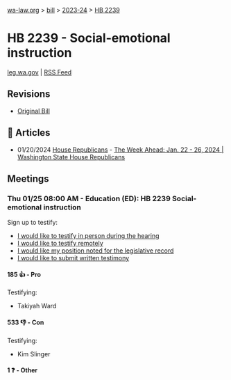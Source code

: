 [wa-law.org](/) > [bill](/bill/) > [2023-24](/bill/2023-24/) > [HB 2239](/bill/2023-24/hb/2239/)

# HB 2239 - Social-emotional instruction
[leg.wa.gov](https://app.leg.wa.gov/billsummary?BillNumber=2239&Year=2023&Initiative=false) | [RSS Feed](./rss.xml)

## Revisions
* [Original Bill](1/)

## 📰 Articles
* 01/20/2024 [House Republicans](/org/house_republicans/) - [The Week Ahead: Jan. 22 - 26, 2024 | Washington State House Republicans](http://houserepublicans.wa.gov/week/the-week-ahead-jan-22-26-2024/#:~:text=HB%202239)

## Meetings
### Thu 01/25 08:00 AM - Education (ED): HB 2239 Social-emotional instruction
Sign up to testify:
* [I would like to testify in person during the hearing](https://app.leg.wa.gov/csi/Testifier/Add?chamber=House&mId=31757&aId=157264&caId=23537&tId=1)
* [I would like to testify remotely](https://app.leg.wa.gov/csi/Testifier/Add?chamber=House&mId=31757&aId=157264&caId=23537&tId=2)
* [I would like my position noted for the legislative record](https://app.leg.wa.gov/csi/Testifier/Add?chamber=House&mId=31757&aId=157264&caId=23537&tId=3)
* [I would like to submit written testimony](https://app.leg.wa.gov/csi/Testifier/Add?chamber=House&mId=31757&aId=157264&caId=23537&tId=4)

#### 185 👍 - Pro
Testifying:
* Takiyah Ward

#### 533 👎 - Con
Testifying:
* Kim Slinger

#### 1 ❓ - Other

